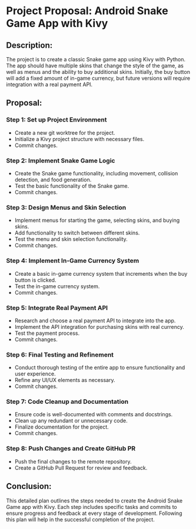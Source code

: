 # Project Proposal: Android Snake Game App with Kivy

## Description:
The project is to create a classic Snake game app using Kivy with Python. The app should have multiple skins that change the style of the game, as well as menus and the ability to buy additional skins. Initially, the buy button will add a fixed amount of in-game currency, but future versions will require integration with a real payment API.

## Proposal:

### Step 1: Set up Project Environment
- Create a new git worktree for the project.
- Initialize a Kivy project structure with necessary files.
- Commit changes.

### Step 2: Implement Snake Game Logic
- Create the Snake game functionality, including movement, collision detection, and food generation.
- Test the basic functionality of the Snake game.
- Commit changes.

### Step 3: Design Menus and Skin Selection
- Implement menus for starting the game, selecting skins, and buying skins.
- Add functionality to switch between different skins.
- Test the menu and skin selection functionality.
- Commit changes.

### Step 4: Implement In-Game Currency System
- Create a basic in-game currency system that increments when the buy button is clicked.
- Test the in-game currency system.
- Commit changes.

### Step 5: Integrate Real Payment API
- Research and choose a real payment API to integrate into the app.
- Implement the API integration for purchasing skins with real currency.
- Test the payment process.
- Commit changes.

### Step 6: Final Testing and Refinement
- Conduct thorough testing of the entire app to ensure functionality and user experience.
- Refine any UI/UX elements as necessary.
- Commit changes.

### Step 7: Code Cleanup and Documentation
- Ensure code is well-documented with comments and docstrings.
- Clean up any redundant or unnecessary code.
- Finalize documentation for the project.
- Commit changes.

### Step 8: Push Changes and Create GitHub PR
- Push the final changes to the remote repository.
- Create a GitHub Pull Request for review and feedback.

## Conclusion:
This detailed plan outlines the steps needed to create the Android Snake Game app with Kivy. Each step includes specific tasks and commits to ensure progress and feedback at every stage of development. Following this plan will help in the successful completion of the project.
